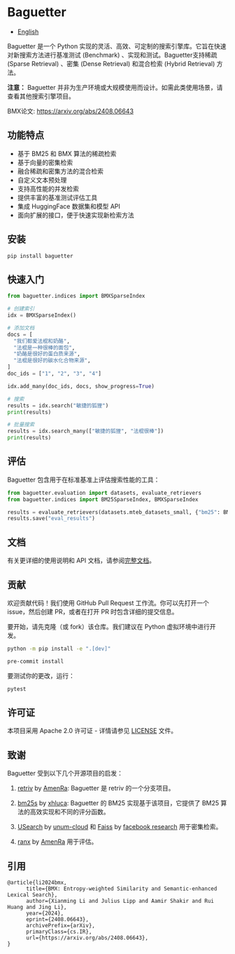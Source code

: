 # Baguetter
- [English](README.md)

Baguetter 是一个 Python 实现的灵活、高效、可定制的搜索引擎库。它旨在快速对新搜索方法进行基准测试 (Benchmark) 、实现和测试。Baguetter支持稀疏 (Sparse Retrieval) 、密集 (Dense Retrieval) 和混合检索 (Hybrid Retrieval) 方法。

**注意：** Baguetter 并非为生产环境或大规模使用而设计。如需此类使用场景，请查看其他搜索引擎项目。

BMX论文: https://arxiv.org/abs/2408.06643

## 功能特点

- 基于 BM25 和 BMX 算法的稀疏检索
- 基于向量的密集检索
- 融合稀疏和密集方法的混合检索
- 自定义文本预处理
- 支持高性能的并发检索
- 提供丰富的基准测试评估工具
- 集成 HuggingFace 数据集和模型 API
- 面向扩展的接口，便于快速实现新检索方法

## 安装

```bash
pip install baguetter
```

## 快速入门

```python
from baguetter.indices import BMXSparseIndex

# 创建索引
idx = BMXSparseIndex()

# 添加文档
docs = [
  "我们都爱法棍和奶酪",
  "法棍是一种很棒的面包",
  "奶酪是很好的蛋白质来源",
  "法棍是很好的碳水化合物来源",
]
doc_ids = ["1", "2", "3", "4"]

idx.add_many(doc_ids, docs, show_progress=True)

# 搜索
results = idx.search("敏捷的狐狸")
print(results)

# 批量搜索
results = idx.search_many(["敏捷的狐狸", "法棍很棒"])
print(results)
```

## 评估

Baguetter 包含用于在标准基准上评估搜索性能的工具：

```python
from baguetter.evaluation import datasets, evaluate_retrievers
from baguetter.indices import BM25SparseIndex, BMXSparseIndex

results = evaluate_retrievers(datasets.mteb_datasets_small, {"bm25": BM25SparseIndex, "bmx": BMXSparseIndex})
results.save("eval_results")
```

## 文档

有关更详细的使用说明和 API 文档，请参阅[完整文档](https://github.com/mixedbread-ai/baguetter/docs)。

## 贡献

欢迎贡献代码！我们使用 GitHub Pull Request 工作流。你可以先打开一个 issue，然后创建 PR，或者在打开 PR 时包含详细的提交信息。

要开始，请先克隆（或 fork）该仓库。我们建议在 Python 虚拟环境中进行开发。

```sh
python -m pip install -e ".[dev]"

pre-commit install
```

要测试你的更改，运行：

```sh
pytest
```

## 许可证

本项目采用 Apache 2.0 许可证 - 详情请参见 [LICENSE](LICENSE) 文件。

## 致谢

Baguetter 受到以下几个开源项目的启发：

1. [retriv](https://github.com/AmenRa/retriv) by [AmenRa](https://github.com/AmenRa):
   Baguetter 是 retriv 的一个分支项目。

2. [bm25s](https://github.com/xhluca/bm25s) by [xhluca](https://github.com/xhluca):
   Baguetter 的 BM25 实现基于该项目，它提供了 BM25 算法的高效实现和不同的评分函数。

3. [USearch](https://github.com/unum-cloud/usearch) by [unum-cloud](https://github.com/unum-cloud) 和 [Faiss](https://github.com/facebookresearch/faiss) by [facebook research](https://github.com/facebookresearch) 用于密集检索。

4. [ranx](https://github.com/AmenRa/ranx) by [AmenRa](https://github.com/AmenRa) 用于评估。

## 引用
```
@article{li2024bmx,
      title={BMX: Entropy-weighted Similarity and Semantic-enhanced Lexical Search},
      author={Xianming Li and Julius Lipp and Aamir Shakir and Rui Huang and Jing Li},
      year={2024},
      eprint={2408.06643},
      archivePrefix={arXiv},
      primaryClass={cs.IR},
      url={https://arxiv.org/abs/2408.06643},
}
```

